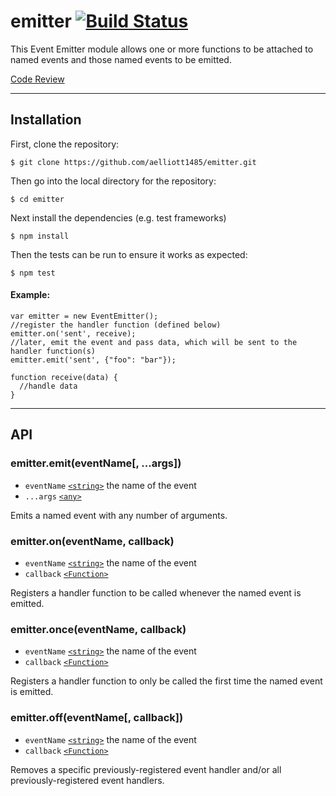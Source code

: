 # emitter [![Build Status](https://travis-ci.org/aelliott1485/emitter.svg?branch=master)](https://travis-ci.org/aelliott1485/emitter)

This Event Emitter module allows one or more functions to be attached to named events and those named events to be emitted.

[Code Review](https://codereview.stackexchange.com/q/201326/120114)

---

## Installation

First, clone the repository:

```
$ git clone https://github.com/aelliott1485/emitter.git
```

Then go into the local directory for the repository:

```
$ cd emitter
```

Next install the dependencies (e.g. test frameworks)

```
$ npm install
```

Then the tests can be run to ensure it works as expected:

```
$ npm test
```


#### Example:
```
var emitter = new EventEmitter();
//register the handler function (defined below)
emitter.on('sent', receive);
//later, emit the event and pass data, which will be sent to the handler function(s)
emitter.emit('sent', {"foo": "bar"});

function receive(data) {
  //handle data
}
```
---

## API

### emitter.emit(eventName[, ...args])

- `eventName` [`<string>`](https://developer.mozilla.org/en-US/docs/Web/JavaScript/Data_structures#String_type) the name of the event
- `...args` [`<any>`](https://developer.mozilla.org/en-US/docs/Web/JavaScript/Data_structures#Data_types)

Emits a named event with any number of arguments.

### emitter.on(eventName, callback)

- `eventName` [`<string>`](https://developer.mozilla.org/en-US/docs/Web/JavaScript/Data_structures#String_type) the name of the event
- `callback` [`<Function>`](https://developer.mozilla.org/en-US/docs/Web/JavaScript/Reference/Global_Objects/Function)

Registers a handler function to be called whenever the named event is emitted.

### emitter.once(eventName, callback)

- `eventName` [`<string>`](https://developer.mozilla.org/en-US/docs/Web/JavaScript/Data_structures#String_type) the name of the event
- `callback` [`<Function>`](https://developer.mozilla.org/en-US/docs/Web/JavaScript/Reference/Global_Objects/Function)

Registers a handler function to only be called the first time the named event is emitted.

### emitter.off(eventName[, callback])

- `eventName` [`<string>`](https://developer.mozilla.org/en-US/docs/Web/JavaScript/Data_structures#String_type) the name of the event
- `callback` [`<Function>`](https://developer.mozilla.org/en-US/docs/Web/JavaScript/Reference/Global_Objects/Function)

Removes a specific previously-registered event handler and/or all previously-registered event handlers.
